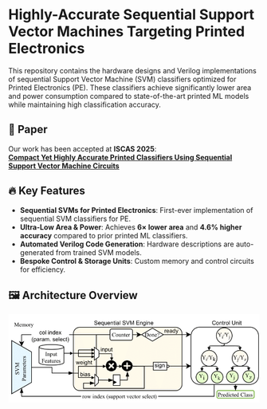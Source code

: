 # Highly-Accurate Sequential Support Vector Machines Targeting Printed Electronics

This repository contains the hardware designs and Verilog implementations of sequential Support Vector Machine (SVM) classifiers optimized for Printed Electronics (PE). These classifiers achieve significantly lower area and power consumption compared to state-of-the-art printed ML models while maintaining high classification accuracy.

## 📜 Paper
Our work has been accepted at **ISCAS 2025**:  
**[Compact Yet Highly Accurate Printed Classifiers Using Sequential Support Vector Machine Circuits](link_to_paper)**  

## 🔥 Key Features
- **Sequential SVMs for Printed Electronics**: First-ever implementation of sequential SVM classifiers for PE.
- **Ultra-Low Area & Power**: Achieves **6× lower area** and **4.6% higher accuracy** compared to prior printed ML classifiers.
- **Automated Verilog Code Generation**: Hardware descriptions are auto-generated from trained SVM models.
- **Bespoke Control & Storage Units**: Custom memory and control circuits for efficiency.

## 🖼️ Architecture Overview
<img src="docs/sequential_svm-idx.png" alt="Architecture Overview" width="800">

<!-- ## Coming Soon

<img width="1111" alt="comingsoon" src="https://user-images.githubusercontent.com/6929121/87441911-486bf600-c611-11ea-9d45-94c215733cf7.png"> -->